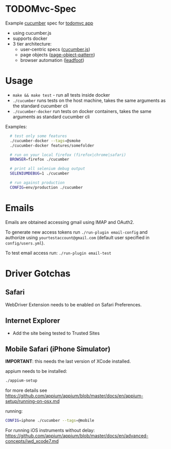 TODOMvc-Spec
============

Example [cucumber](https://cucumber.io/) spec for [todomvc app](http://todomvc.com/examples/react/)

- using cucumber.js
- supports docker
- 3 tier architecture:
  - user-centric specs ([cucumber.js](https://github.com/cucumber/cucumber-js))
  - page objects ([page-object-pattern](https://github.com/benjamine/page-object-pattern))
  - browser automation ([leadfoot](https://github.com/theintern/leadfoot))


Usage
=====

- `make && make test` - run all tests inside docker
- `./cucumber` runs tests on the host machine, takes the same arguments as the standard cucumber cli
- `./cucumber-docker` run tests on docker containers, takes the same arguments as standard cucumber cli

Examples:

``` sh
  # test only some features
  ./cucumber-docker --tags=@smoke
  ./cucumber-docker features/somefolder

  # run on your local firefox (firefox|chrome|safari)
  BROWSER=firefox ./cucumber

  # print all selenium debug output
  SELENIUMDEBUG=1 ./cucumber

  # run against production
  CONFIG=env/production ./cucumber
```

Emails
======

Emails are obtained accessing gmail using IMAP and OAuth2.

To generate new access tokens run `./run-plugin email-config` and authorize using `yourtestaccount@gmail.com` (default user specified in `config/users.yml`).

To test email access run: `./run-plugin email-test`

Driver Gotchas
==============

Safari
------

WebDriver Extension needs to be enabled on Safari Preferences.

Internet Explorer
---------------

- Add the site being tested to Trusted Sites

Mobile Safari (iPhone Simulator)
------

**IMPORTANT**: this needs the last version of XCode installed.

appium needs to be installed:
``` sh
./appium-setup
```
for more details see https://github.com/appium/appium/blob/master/docs/en/appium-setup/running-on-osx.md

running:
``` sh
CONFIG=iphone ./cucumber --tags=@mobile
```

For running iOS instruments without delay: https://github.com/appium/appium/blob/master/docs/en/advanced-concepts/iwd_xcode7.md
